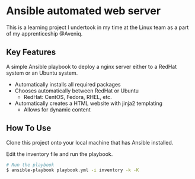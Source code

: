 # Ansible automated web server

This is a learning project I undertook in my time at the Linux team as a part of my apprenticeship @Aveniq.

## Key Features

A simple Ansible playbook to deploy a nginx server either to a RedHat system or an Ubuntu system.

* Automatically installs all required packages
* Chooses automatically between RedHat or Ubuntu
  * RedHat: CentOS, Fedora, RHEL, etc.
* Automatically creates a HTML website with jinja2 templating
  * Allows for dynamic content

## How To Use

Clone this project onto your local machine that has Ansible installed.

Edit the inventory file and run the playbook.

```bash
# Run the playbook
$ ansible-playbook playbook.yml -i inventory -k -K
```
